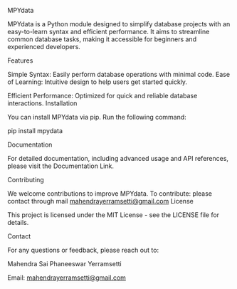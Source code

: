 MPYdata

MPYdata is a Python module designed to simplify database projects with an easy-to-learn syntax and efficient performance.
It aims to streamline common database tasks, making it accessible for beginners and experienced developers.

Features

Simple Syntax: Easily perform database operations with minimal code.
Ease of Learning: Intuitive design to help users get started quickly.


Efficient Performance: Optimized for quick and reliable database interactions.
Installation


You can install MPYdata via pip. Run the following command:


pip install mpydata

Documentation

For detailed documentation, including advanced usage and API references, please visit the Documentation Link.

Contributing

We welcome contributions to improve MPYdata. To contribute:
please contact through mail mahendrayerramsetti@gmail.com
License

This project is licensed under the MIT License - see the LICENSE file for details.

Contact

For any questions or feedback, please reach out to:

Mahendra Sai Phaneeswar Yerramsetti

Email: mahendrayerramsetti@gmail.com


